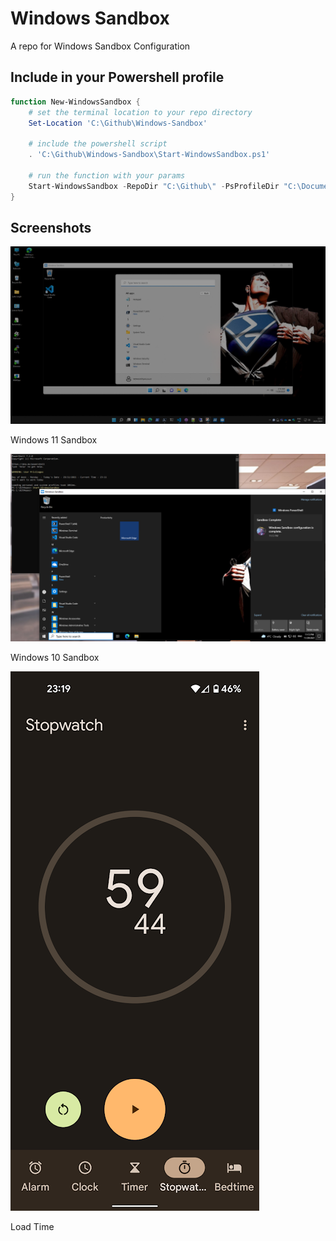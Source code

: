 # Windows Sandbox
 A repo for Windows Sandbox Configuration

## Include in your Powershell profile

```powershell
function New-WindowsSandbox {
    # set the terminal location to your repo directory
	Set-Location 'C:\Github\Windows-Sandbox'

    # include the powershell script
	. 'C:\Github\Windows-Sandbox\Start-WindowsSandbox.ps1'

    # run the function with your params
	Start-WindowsSandbox -RepoDir "C:\Github\" -PsProfileDir "C:\Documents\PowerShell\" -WindowsTerminal -VsCode -Firefox -SevenZip -Git -ChocoPackages @([pscustomobject]@{ command = 'nodejs.install'; params = ''; })
}
```

## Screenshots

![Windows 11 Sandbox](https://github.com/BanterBoy/Windows-Sandbox/blob/main/assets/images/Windows11Sandbox.png)

Windows 11 Sandbox

![Windows 10 Sandbox](https://github.com/BanterBoy/Windows-Sandbox/blob/main/assets/images/Windows10Sandbox.png)

Windows 10 Sandbox

![Load Time](https://github.com/BanterBoy/Windows-Sandbox/blob/main/assets/images/stopwatch.png)

Load Time

